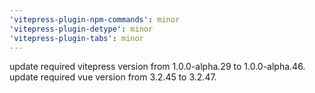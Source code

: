 ```yaml
---
'vitepress-plugin-npm-commands': minor
'vitepress-plugin-detype': minor
'vitepress-plugin-tabs': minor
---
```


update required vitepress version from 1.0.0-alpha.29 to 1.0.0-alpha.46. update required vue version from 3.2.45 to 3.2.47.
